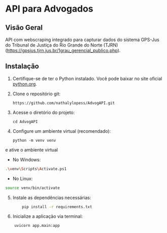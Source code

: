 # API para Advogados
## Visão Geral
API com webscraping integrado para capturar dados do sistema GPS-Jus do Tribunal de Justiça do Rio Grande do Norte (TJRN) (https://gpsjus.tjrn.jus.br/1grau_gerencial_publico.php).

## Instalação
1. Certifique-se de ter o Python instalado. Você pode baixar no site oficial [python.org](https://www.python.org/).
2. Clone o repositório git:
   
   ```https://github.com/nathalylopess/AdvogAPI.git```
   
3. Acesse o diretório do projeto:
   
   ```cd AdvogAPI```

4. Configure um ambiente virtual (recomendado):
 
   ```python -m venv venv```

e ative o ambiente virtual

  - No Windows:
    
   ```bash
   .\venv\Scripts\Activate.ps1
   ```

  - No Linux:
    
   ```bash
   source venv/bin/activate
   ```

5. Instale as dependências necessárias:

   ```bash
       pip install -r requirements.txt
   ```

6. Inicialize a aplicação via terminal:

```bash
    uvicorn app.main:app
```
